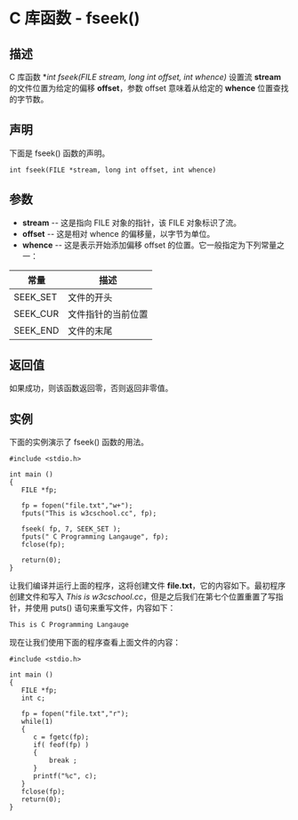
# C 库函数 - fseek()



## 描述

C 库函数 **int fseek(FILE *stream, long int offset, int whence)** 设置流 **stream** 的文件位置为给定的偏移 **offset**，参数 offset 意味着从给定的 **whence** 位置查找的字节数。

## 声明

下面是 fseek() 函数的声明。

```
int fseek(FILE *stream, long int offset, int whence)

```

## 参数

*   **stream** -- 这是指向 FILE 对象的指针，该 FILE 对象标识了流。
*   **offset** -- 这是相对 whence 的偏移量，以字节为单位。
*   **whence** -- 这是表示开始添加偏移 offset 的位置。它一般指定为下列常量之一：

| 常量 | 描述 |
| --- | --- |
| SEEK_SET | 文件的开头 |
| SEEK_CUR | 文件指针的当前位置 |
| SEEK_END | 文件的末尾 |

## 返回值

如果成功，则该函数返回零，否则返回非零值。

## 实例

下面的实例演示了 fseek() 函数的用法。

```
#include <stdio.h>

int main ()
{
   FILE *fp;

   fp = fopen("file.txt","w+");
   fputs("This is w3cschool.cc", fp);

   fseek( fp, 7, SEEK_SET );
   fputs(" C Programming Langauge", fp);
   fclose(fp);

   return(0);
}

```

让我们编译并运行上面的程序，这将创建文件 **file.txt**，它的内容如下。最初程序创建文件和写入 _This is w3cschool.cc_，但是之后我们在第七个位置重置了写指针，并使用 puts() 语句来重写文件，内容如下：

```
This is C Programming Langauge

```

现在让我们使用下面的程序查看上面文件的内容：

```
#include <stdio.h>

int main ()
{
   FILE *fp;
   int c;

   fp = fopen("file.txt","r");
   while(1)
   {
      c = fgetc(fp);
      if( feof(fp) )
      {
          break ;
      }
      printf("%c", c);
   }
   fclose(fp);
   return(0);
}

```




